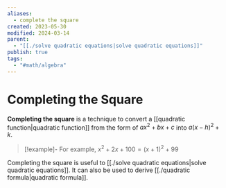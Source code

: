 ```yaml
---
aliases:
  - complete the square
created: 2023-05-30
modified: 2024-03-14
parent:
  - "[[./solve quadratic equations|solve quadratic equations]]"
publish: true
tags:
  - "#math/algebra"
---
```


# Completing the Square

**Completing the square** is a technique to convert a [[quadratic function|quadratic function]] from the form of $ax^2 + bx + c$ into $a(x - h)^2 + k$.

> [!example]-
> For example, $x^2 + 2x + 100 = (x + 1)^2 + 99$

Completing the square is useful to [[./solve quadratic equations|solve quadratic equations]]. It can also be used to derive [[./quadratic formula|quadratic formula]].